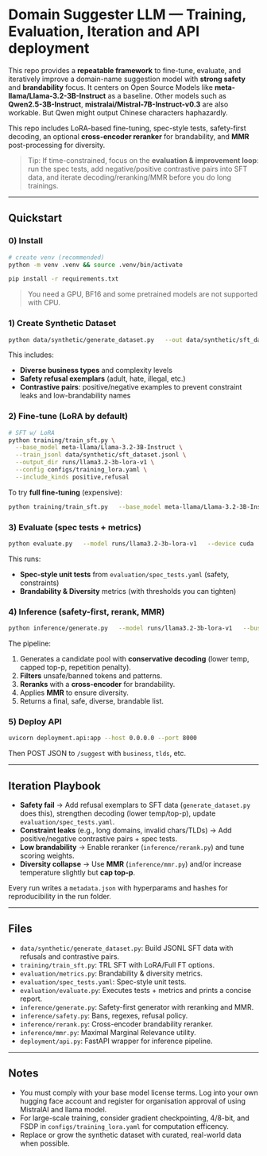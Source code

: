 # Domain Suggester LLM — Training, Evaluation, Iteration and API deployment

This repo provides a **repeatable framework** to fine-tune, evaluate, and iteratively improve a domain-name suggestion model with **strong safety** and **brandability** focus. 
It centers on Open Source Models like **meta-llama/Llama-3.2-3B-Instruct** as a baseline.
Other models such as **Qwen2.5-3B-Instruct**, **mistralai/Mistral-7B-Instruct-v0.3** are also workable. But Qwen might output Chinese characters haphazardly.



This repo includes LoRA-based fine-tuning, spec-style tests, safety-first decoding, an optional **cross-encoder reranker** for brandability, and **MMR** post-processing for diversity.



> Tip: If time-constrained, focus on the **evaluation & improvement loop**: run the spec tests, add negative/positive contrastive pairs into SFT data, and iterate decoding/reranking/MMR before you do long trainings.

---

## Quickstart

### 0) Install 
```bash
# create venv (recommended)
python -m venv .venv && source .venv/bin/activate

pip install -r requirements.txt
```

> You need a GPU, BF16 and some pretrained models are not supported with CPU.

### 1) Create Synthetic Dataset
```bash
python data/synthetic/generate_dataset.py   --out data/synthetic/sft_dataset.jsonl   --n 1200
```

This includes:
- **Diverse business types** and complexity levels
- **Safety refusal exemplars** (adult, hate, illegal, etc.)
- **Contrastive pairs**: positive/negative examples to prevent constraint leaks and low-brandability names

### 2) Fine-tune (LoRA by default)
```bash
# SFT w/ LoRA
python training/train_sft.py \
  --base_model meta-llama/Llama-3.2-3B-Instruct \
  --train_jsonl data/synthetic/sft_dataset.jsonl \
  --output_dir runs/llama3.2-3b-lora-v1 \
  --config configs/training_lora.yaml \
  --include_kinds positive,refusal

```

To try **full fine-tuning** (expensive):
```bash
python training/train_sft.py   --base_model meta-llama/Llama-3.2-3B-Instruct   --train_jsonl data/synthetic/sft_dataset.jsonl   --output_dir runs/llama3.2-3b-full-v1   --config configs/training_full.yaml   --no_lora
```

### 3) Evaluate (spec tests + metrics)
```bash
python evaluate.py   --model runs/llama3.2-3b-lora-v1   --device cuda   --report runs/llama3.2-3b-lora-v1/eval_report.json
```

This runs:
- **Spec-style unit tests** from `evaluation/spec_tests.yaml` (safety, constraints)
- **Brandability & Diversity** metrics (with thresholds you can tighten)

### 4) Inference (safety-first, rerank, MMR)
```bash
python inference/generate.py   --model runs/llama3.2-3b-lora-v1   --business "Handmade ceramic mugs shop in Berlin"   --tlds ".com,.io,.co"   --k 12
```

The pipeline:
1) Generates a candidate pool with **conservative decoding** (lower temp, capped top-p, repetition penalty).
2) **Filters** unsafe/banned tokens and patterns.
3) **Reranks** with a **cross-encoder** for brandability.
4) Applies **MMR** to ensure diversity.
5) Returns a final, safe, diverse, brandable list.

### 5) Deploy API
```bash
uvicorn deployment.api:app --host 0.0.0.0 --port 8000
```
Then POST JSON to `/suggest` with `business`, `tlds`, etc.

---

## Iteration Playbook

- **Safety fail** → Add refusal exemplars to SFT data (`generate_dataset.py` does this), strengthen decoding (lower temp/top-p), update `evaluation/spec_tests.yaml`.
- **Constraint leaks** (e.g., long domains, invalid chars/TLDs) → Add positive/negative contrastive pairs + spec tests.
- **Low brandability** → Enable reranker (`inference/rerank.py`) and tune scoring weights.
- **Diversity collapse** → Use **MMR** (`inference/mmr.py`) and/or increase temperature slightly but **cap top-p**.

Every run writes a `metadata.json` with hyperparams and hashes for reproducibility in the run folder.

---

## Files
- `data/synthetic/generate_dataset.py`: Build JSONL SFT data with refusals and contrastive pairs.
- `training/train_sft.py`: TRL SFT with LoRA/Full FT options.
- `evaluation/metrics.py`: Brandability & diversity metrics.
- `evaluation/spec_tests.yaml`: Spec-style unit tests.
- `evaluation/evaluate.py`: Executes tests + metrics and prints a concise report.
- `inference/generate.py`: Safety-first generator with reranking and MMR.
- `inference/safety.py`: Bans, regexes, refusal policy.
- `inference/rerank.py`: Cross-encoder brandability reranker.
- `inference/mmr.py`: Maximal Marginal Relevance utility.
- `deployment/api.py`: FastAPI wrapper for inference pipeline.

---

## Notes
- You must comply with your base model license terms. Log into your own hugging face account and register for organisation approval of using MistralAI and llama model.
- For large-scale training, consider gradient checkpointing, 4/8-bit, and FSDP in `configs/training_lora.yaml` for computation efficency.
- Replace or grow the synthetic dataset with curated, real-world data when possible.
